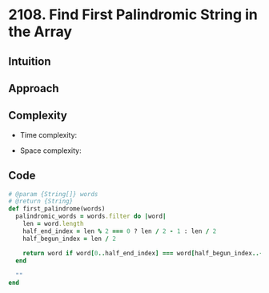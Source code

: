 # 2108. Find First Palindromic String in the Array

## Intuition

## Approach
<!-- Describe your approach to solving the problem. -->

## Complexity

- Time complexity:
<!-- Add your time complexity here, e.g. $$O(n)$$ -->

- Space complexity:
<!-- Add your space complexity here, e.g. $$O(n)$$ -->

## Code

```ruby
# @param {String[]} words
# @return {String}
def first_palindrome(words)
  palindromic_words = words.filter do |word|
    len = word.length
    half_end_index = len % 2 === 0 ? len / 2 - 1 : len / 2
    half_begun_index = len / 2

    return word if word[0..half_end_index] === word[half_begun_index..-1].reverse
  end
  
  ""
end
```
